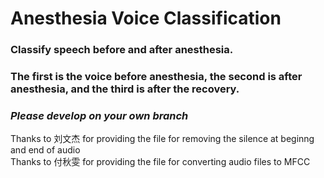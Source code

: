 # Anesthesia Voice Classification


### Classify speech before and after anesthesia.  
### The first is the voice before anesthesia, the second is after anesthesia, and the third is after the recovery.  

### *Please develop on your own branch*

Thanks to 刘文杰 for providing the file for removing the silence at beginng and end of audio  
Thanks to 付秋雯 for providing the file for converting audio files to MFCC
